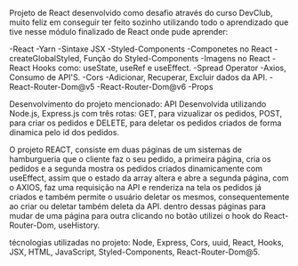 Projeto de React desenvolvido como desafio através do curso DevClub, muito feliz em conseguir ter feito sozinho utilizando todo o aprendizado que tive nesse módulo finalizado de React onde pude aprender:

-React
-Yarn
-Sintaxe JSX
-Styled-Components
-Componetes no React
-createGlobalStyled, Função do Styled-Components
-Imagens no React
-React Hooks como: useState, useRef e useEffect.
-Spread Operator
-Axios, Consumo de API'S.
-Cors
-Adicionar, Recuperar, Excluir dados da API.
-React-Router-Dom@v5
-React-Router-Dom@v6
-Props


Desenvolvimento do projeto mencionado:
API Desenvolvida utilizando Node.js, Express.js com três rotas: GET, para vizualizar os pedidos, POST, para
criar os pedidos e DELETE, para deletar os pedidos criados de forma dinamica pelo id dos pedidos.

O projeto REACT, consiste em duas páginas de um sistemas de hamburgueria que o cliente faz o seu pedido, a primeira página, cria os pedidos e a segunda mostra os pedidos criados dinamicamente com useEffect, assim que o estado da array altera e abre a segunda página, com o AXIOS, faz uma requisição na API e renderiza na tela os pedidos já criados e também permite o usuário deletar os mesmos, consequentemente ao criar ou deletar também deleta da API. dentro dessas páginas para mudar de uma página para outra clicando no botão utilizei o hook do React-Router-Dom, useHistory.  

técnologias utilizadas no projeto: Node, Express, Cors, uuid, React, Hooks, JSX, HTML, JavaScript, Styled-Components, React-Router-Dom@5. 